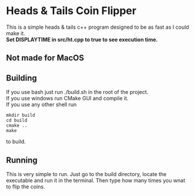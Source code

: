 # Heads & Tails Coin Flipper
This is a simple heads & tails c++ program designed to be as fast as I could make it.<br>
**Set DISPLAYTIME in src/ht.cpp to true to see execution time.**

## Not made for MacOS
## Building

If you use bash just run ./build.sh in the root of the project.<br>
If you use windows run CMake GUI and compile it.<br>
If you use any other shell run
```
mkdir build
cd build
cmake ..
make
```
to build.

## Running
This is very simple to run. Just go to the build directory,
locate the executable and run it in the terminal.
Then type how many times you wnat to flip the coins.
